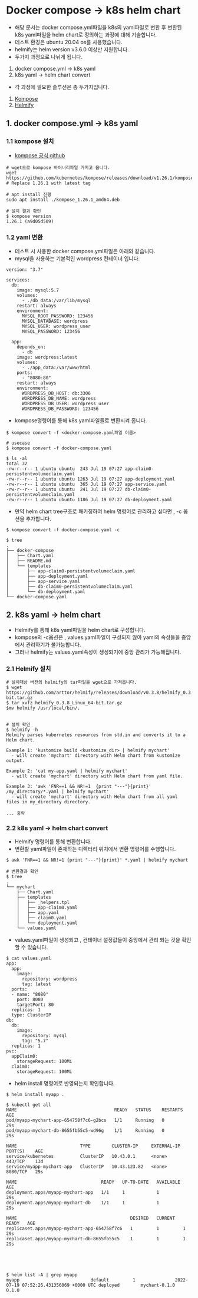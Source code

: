 # Docker compose -> k8s helm chart 
- 해당 문서는 docker compose.yml파일을 k8s의 yaml파일로 변환 후
변환된 k8s yaml파일을 helm chart로 정의하는 과정에 대해 기술합니다.
- 테스트 환경은 ubuntu 20.04 os를 사용했습니다.
- helmify는 helm version v3.6.0 이상만 지원합니다.
- 두가지 과정으로 나뉘게 됩니다.
1. docker compose.yml -> k8s yaml
2. k8s yaml -> helm chart convert
- 각 과정에 필요한 솔루션은 총 두가지입니다.
1. [Kompose](https://kompose.io/)
2. [Helmify](https://github.com/arttor/helmify)
## 1. docker compose.yml -> k8s yaml
### 1.1 kompose 설치
- [kompose 공식 github](https://github.com/kubernetes/kompose)
```
# wget으로 kompose 바이너리파일 가지고 옵니다.
wget https://github.com/kubernetes/kompose/releases/download/v1.26.1/kompose_1.26.1_amd64.deb # Replace 1.26.1 with latest tag

# apt install 진행
sudo apt install ./kompose_1.26.1_amd64.deb

# 설치 결과 확인
$ kompose version
1.26.1 (a9d05d509)
```
### 1.2 yaml 변환
- 테스트 시 사용한 docker compose.yml파일은 아래와 같습니다.	
- mysql을 사용하는 기본적인 wordpress 컨테이너 입니다. 
```
version: "3.7"

services:
  db:
    image: mysql:5.7
    volumes:
      - ./db_data:/var/lib/mysql
    restart: always
    environment:
      MYSQL_ROOT_PASSWORD: 123456
      MYSQL_DATABASE: wordpress
      MYSQL_USER: wordpress_user
      MYSQL_PASSWORD: 123456

  app:
    depends_on:
      - db
    image: wordpress:latest
    volumes:
      - ./app_data:/var/www/html
    ports:
      - "8080:80"
    restart: always
    environment:
      WORDPRESS_DB_HOST: db:3306
      WORDPRESS_DB_NAME: wordpress
      WORDPRESS_DB_USER: wordpress_user
      WORDPRESS_DB_PASSWORD: 123456
```
- kompose명령어를 통해 k8s yaml파일들로 변환시켜 줍니다.
```
$ kompose convert -f <docker-compose.yaml파일 이름>

# usecase
$ kompose convert -f docker-compose.yaml

$ ls -al
total 32
-rw-r--r-- 1 ubuntu ubuntu  243 Jul 19 07:27 app-claim0-persistentvolumeclaim.yaml
-rw-r--r-- 1 ubuntu ubuntu 1263 Jul 19 07:27 app-deployment.yaml
-rw-r--r-- 1 ubuntu ubuntu  365 Jul 19 07:27 app-service.yaml
-rw-r--r-- 1 ubuntu ubuntu  241 Jul 19 07:27 db-claim0-persistentvolumeclaim.yaml
-rw-r--r-- 1 ubuntu ubuntu 1186 Jul 19 07:27 db-deployment.yaml
```
- 만약 helm chart tree구조로 패키징하여 helm 명령어로 관리하고 싶다면 , -c 옵션을 추가합니다.
```
$ kompose convert -f docker-compose.yaml -c

$ tree
.
├── docker-compose
│   ├── Chart.yaml
│   ├── README.md
│   └── templates
│       ├── app-claim0-persistentvolumeclaim.yaml
│       ├── app-deployment.yaml
│       ├── app-service.yaml
│       ├── db-claim0-persistentvolumeclaim.yaml
│       └── db-deployment.yaml
└── docker-compose.yaml
```
## 2. k8s yaml -> helm chart
- Helmify를 통해 k8s yaml파일을 helm chart로 구성합니다.
- kompose의 -c옵션은 , values.yaml파일이 구성되지 않아 yaml의 속성들을 중앙에서 관리하기가 불가능합니다.
- 그러나 helmify는 values.yaml속성이 생성되기에 중앙 관리가 가능해집니다.
### 2.1 Helmify 설치
```
# 설치대상 버전의 helmify의 tar파일을 wget으로 가져옵니다.
$ wget https://github.com/arttor/helmify/releases/download/v0.3.8/helmify_0.3.8_Linux_64-bit.tar.gz
$ tar xvfz helmify_0.3.8_Linux_64-bit.tar.gz
$mv helmify /usr/local/bin/.


# 설치 확인
$ helmify -h
Helmify parses kubernetes resources from std.in and converts it to a Helm chart.

Example 1: 'kustomize build <kustomize_dir> | helmify mychart'
  - will create 'mychart' directory with Helm chart from kustomize output.

Example 2: 'cat my-app.yaml | helmify mychart'
  - will create 'mychart' directory with Helm chart from yaml file.

Example 3: 'awk 'FNR==1 && NR!=1  {print "---"}{print}' /my_directory/*.yaml | helmify mychart'
  - will create 'mychart' directory with Helm chart from all yaml files in my_directory directory.

... 중략
```
### 2.2 k8s yaml -> helm chart convert
- Helmify 명령어를 통해 변환합니다.
- 변환할 yaml파일이 존재하는 디렉터리 위치에서 변환 명령어를 수행합니다.
```
$ awk 'FNR==1 && NR!=1 {print "---"}{print}' *.yaml | helmify mychart

# 변환결과 확인
$ tree
.
└── mychart
    ├── Chart.yaml
    ├── templates
    │   ├── _helpers.tpl
    │   ├── app-claim0.yaml
    │   ├── app.yaml
    │   ├── claim0.yaml
    │   └── deployment.yaml
    └── values.yaml
```
- values.yaml파일이 생성되고 , 컨테이너 설정값들이 중앙에서 관리 되는 것을 확인할 수 있습니다.
```
$ cat values.yaml
app:
  app:
    image:
      repository: wordpress
      tag: latest
  ports:
  - name: "8080"
    port: 8080
    targetPort: 80
  replicas: 1
  type: ClusterIP
db:
  db:
    image:
      repository: mysql
      tag: "5.7"
  replicas: 1
pvc:
  appClaim0:
    storageRequest: 100Mi
  claim0:
    storageRequest: 100Mi
```
- helm install 명령어로 반영되는지 확인합니다.
```
$ helm install myapp .

$ kubectl get all
NAME                                     READY   STATUS    RESTARTS   AGE
pod/myapp-mychart-app-654758f7c6-g2bcs   1/1     Running   0          29s
pod/myapp-mychart-db-8655fb55c5-wd96g    1/1     Running   0          29s

NAME                        TYPE        CLUSTER-IP     EXTERNAL-IP   PORT(S)    AGE
service/kubernetes          ClusterIP   10.43.0.1      <none>        443/TCP    13d
service/myapp-mychart-app   ClusterIP   10.43.123.82   <none>        8080/TCP   29s

NAME                                READY   UP-TO-DATE   AVAILABLE   AGE
deployment.apps/myapp-mychart-app   1/1     1            1           29s
deployment.apps/myapp-mychart-db    1/1     1            1           29s

NAME                                           DESIRED   CURRENT   READY   AGE
replicaset.apps/myapp-mychart-app-654758f7c6   1         1         1       29s
replicaset.apps/myapp-mychart-db-8655fb55c5    1         1         1       29s





$ helm list -A | grep myapp
myapp                           default         1               2022-07-19 07:52:26.431356069 +0000 UTC deployed        mychart-0.1.0                                   0.1.0
```